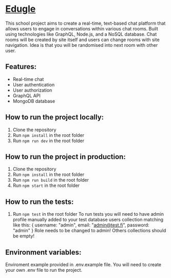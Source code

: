# [Edugle](https://github.com/rasmushy/Edugle-frontend)

This school project aims to create a real-time, text-based chat platform that allows users to engage in conversations within various chat rooms. Built using technologies like GraphQL, Node.js, and a NoSQL database. Chat rooms will be created by site itself and users can change rooms with site navigation. Idea is that you will be randomised into next room with other user.

## Features:

-   Real-time chat
-   User authentication
-   User authorization
-   GraphQL API
-   MongoDB database

## How to run the project locally:

1. Clone the repository
2. Run `npm install` in the root folder
3. Run `npm run dev` in the root folder

## How to run the project in production:

1. Clone the repository
2. Run `npm install` in the root folder
3. Run `npm run build` in the root folder
4. Run `npm start` in the root folder

## How to run the tests:

1. Run `npm test` in the root folder
To run tests you will need to have admin profile manually added to your test database users collection matching like this:
{
username: "admin",
email: "admin@test.fi",
password: "admin"
}
Role needs to be changed to admin! Others collections should be empty!

## Environment variables:

Enviroment example provided in .env.example file. You will need to create your own .env file to run the project.

